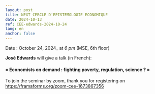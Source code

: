 ```yaml
---
layout: post
title: NEXT CERCLE D'EPISTEMOLOGIE ECONOMIQUE
date: 2024-10-13
ref: CEE-edwards-2024-10-24
lang: en
anchor: false
---
```



<i class="fas fa-table"></i> Date : October 24, 2024_ at _6 pm_ (MSE, 6th floor)

**José Edwards** will give a talk (in French):

#### « Economists on demand : fighting poverty, regulation, science ? »

To join the seminar by zoom, thank you for registering on  https://framaforms.org/zoom-cee-1673867356
